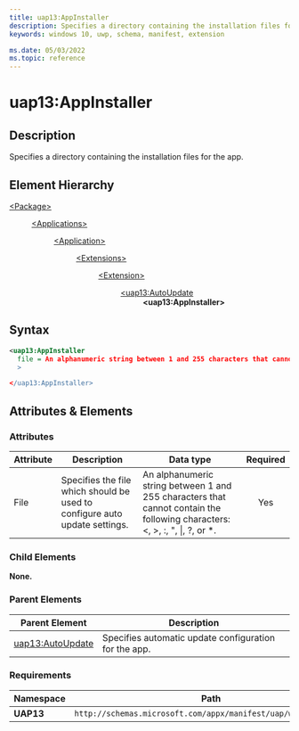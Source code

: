 ```yaml
---
title: uap13:AppInstaller
description: Specifies a directory containing the installation files for the app.
keywords: windows 10, uwp, schema, manifest, extension

ms.date: 05/03/2022
ms.topic: reference
---
```


# uap13:AppInstaller

## Description

Specifies a directory containing the installation files for the app.

## Element Hierarchy

<dl>
<dt><a href="element-package.md">&lt;Package&gt;</a></dt>
<dd>
<dl>
<dt><a href="element-applications.md">&lt;Applications&gt;</a></dt>
<dd>
<dl>
<dt><a href="element-application.md">&lt;Application&gt;</a></dt>
<dd>
<dl>
<dt><a href="element-extensions.md">&lt;Extensions&gt;</a></dt>
<dd>
<dl>
<dt><a href="element-extension.md">&lt;Extension&gt;</a></dt>
<dd>
<dl>
<dt><a href="element-uap13-autoupdate.md">&lt;uap13:AutoUpdate</a></dt>
<dd><strong>&lt;uap13:AppInstaller&gt;</strong></dd>
</dl>
</dd>
</dl>
</dd>
</dl>
</dd>
</dl>
</dd>
</dl>
</dd>
</dl>

## Syntax

``` XML
<uap13:AppInstaller 
  file = An alphanumeric string between 1 and 255 characters that cannot contain the following characters: <, >, :, ", |, ?, or *.
  >

</uap13:AppInstaller>
```

## Attributes & Elements

### Attributes

| Attribute | Description | Data type | Required |
|-|-|-|:-:|
| File | Specifies the file which should be used to configure auto update settings. | An alphanumeric string between 1 and 255 characters that cannot contain the following characters: <, >, :, ", &#124;, ?, or *. | Yes |

### Child Elements

**None.**

### Parent Elements

| Parent Element | Description |
|-|-|
| [uap13:AutoUpdate](element-uap13-autoupdate.md) | Specifies automatic update configuration for the app. |

### Requirements

| Namespace | Path |
|-|-|
| **UAP13** | `http://schemas.microsoft.com/appx/manifest/uap/windows/10/13` |